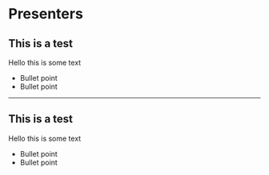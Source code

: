 # Presenters

## This is a test

Hello this is some text

  * Bullet point
  * Bullet point

---

## This is a test

Hello this is some text

  * Bullet point
  * Bullet point